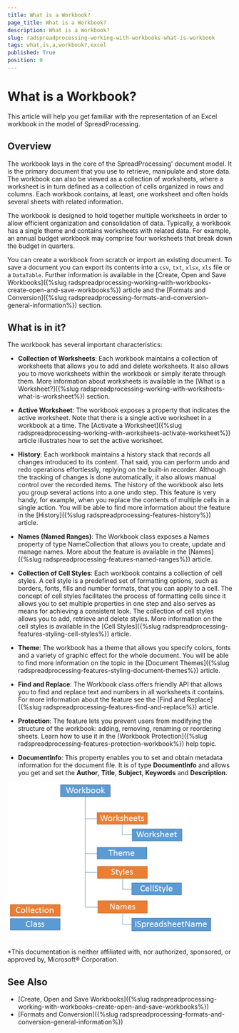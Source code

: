 ```yaml
---
title: What is a Workbook?
page_title: What is a Workbook?
description: What is a Workbook?
slug: radspreadprocessing-working-with-workbooks-what-is-workbook
tags: what,is,a,workbook?,excel
published: True
position: 0
---
```


# What is a Workbook?

This article will help you get familiar with the representation of an Excel workbook in the model of SpreadProcessing.

## Overview

The workbook lays in the core of the SpreadProcessing' document model. It is the primary document that you use to retrieve, manipulate and store data. The workbook can also be viewed as a collection of worksheets, where a worksheet is in turn defined as a collection of cells organized in rows and columns. Each workbook contains, at least, one worksheet and often holds several sheets with related information.

The workbook is designed to hold together multiple worksheets in order to allow efficient organization and consolidation of data. Typically, a workbook has a single theme and contains worksheets with related data. For example, an annual budget workbook may comprise four worksheets that break down the budget in quarters.

You can create a workbook from scratch or import an existing document. To save a document you can export its contents into a `csv`, `txt`, `xlsx`, `xls` file or a `DataTable`. Further information is available in the [Create, Open and Save Workbooks]({%slug radspreadprocessing-working-with-workbooks-create-open-and-save-workbooks%}) article and the [Formats and Conversion]({%slug radspreadprocessing-formats-and-conversion-general-information%}) section.

## What is in it?

The workbook has several important characteristics:

* __Collection of Worksheets__: Each workbook maintains a collection of worksheets that allows you to add and delete worksheets. It also allows you to move worksheets within the workbook or simply iterate through them. More information about worksheets is available in the [What is a Worksheet?]({%slug radspreadprocessing-working-with-worksheets-what-is-worksheet%}) section.

* __Active Worksheet__: The workbook exposes a property that indicates the active worksheet. Note that there is a single active worksheet in a workbook at a time. The [Activate a Worksheet]({%slug radspreadprocessing-working-with-worksheets-activate-worksheet%}) article illustrates how to set the active worksheet.

* __History__: Each workbook maintains a history stack that records all changes introduced to its content. That said, you can perform undo and redo operations effortlessly, replying on the built-in recorder. Although the tracking of changes is done automatically, it also allows manual control over the recorded items. The history of the workbook also lets you group several actions into a one undo step. This feature is very handy, for example, when you replace the contents of multiple cells in a single action. You will be able to find more information about the feature in the [History]({%slug radspreadprocessing-features-history%}) article.

* __Names (Named Ranges)__: The Workbook class exposes a Names property of type NameCollection that allows you to create, update and manage names. More about the feature is available in the [Names]({%slug radspreadprocessing-features-named-ranges%}) article.

* __Collection of Cell Styles__: Each workbook contains a collection of cell styles. A cell style is a predefined set of formatting options, such as borders, fonts, fills and number formats, that you can apply to a cell. The concept of cell styles facilitates the process of formatting cells since it allows you to set multiple properties in one step and also serves as means for achieving a consistent look. The collection of cell styles allows you to add, retrieve and delete styles. More information on the cell styles is available in the [Cell Styles]({%slug radspreadprocessing-features-styling-cell-styles%}) article.

* __Theme__: The workbook has a theme that allows you specify colors, fonts and a variety of graphic effect for the whole document. You will be able to find more information on the topic in the [Document Themes]({%slug radspreadprocessing-features-styling-document-themes%}) article.

* __Find and Replace__: The Workbook class offers friendly API that allows you to find and replace text and numbers in all worksheets it contains. For more information about the feature see the [Find and Replace]({%slug radspreadprocessing-features-find-and-replace%}) article.

* __Protection__: The feature lets you prevent users from modifying the structure of the workbook: adding, removing, renaming or reordering sheets. Learn how to use it in the [Workbook Protection]({%slug radspreadprocessing-features-protection-workbook%}) help topic.

* **DocumentInfo**: This property enables you to set and obtain metadata information for the document file. It is of type **DocumentInfo** and allows you get and set the **Author**, **Title**, **Subject**, **Keywords** and **Description**.  

![Rad Spreadsheet Model Working with Excel Workbooks What is Workbook](images/RadSpreadsheet_Model_Working_with_Workbooks_What_is_Workbook_02.png)


*This documentation is neither affiliated with, nor authorized, sponsored, or approved by, Microsoft® Corporation.

## See Also

* [Create, Open and Save Workbooks]({%slug radspreadprocessing-working-with-workbooks-create-open-and-save-workbooks%})
* [Formats and Conversion]({%slug radspreadprocessing-formats-and-conversion-general-information%})
